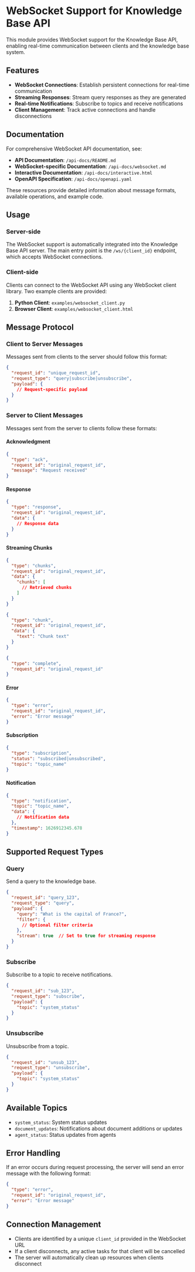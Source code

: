 # WebSocket Support for Knowledge Base API

This module provides WebSocket support for the Knowledge Base API, enabling real-time communication between clients and the knowledge base system.

## Features

- **WebSocket Connections**: Establish persistent connections for real-time communication
- **Streaming Responses**: Stream query responses as they are generated
- **Real-time Notifications**: Subscribe to topics and receive notifications
- **Client Management**: Track active connections and handle disconnections

## Documentation

For comprehensive WebSocket API documentation, see:

- **API Documentation**: `/api-docs/README.md`
- **WebSocket-specific Documentation**: `/api-docs/websocket.md`
- **Interactive Documentation**: `/api-docs/interactive.html`
- **OpenAPI Specification**: `/api-docs/openapi.yaml`

These resources provide detailed information about message formats, available operations, and example code.

## Usage

### Server-side

The WebSocket support is automatically integrated into the Knowledge Base API server. The main entry point is the `/ws/{client_id}` endpoint, which accepts WebSocket connections.

### Client-side

Clients can connect to the WebSocket API using any WebSocket client library. Two example clients are provided:

1. **Python Client**: `examples/websocket_client.py`
2. **Browser Client**: `examples/websocket_client.html`

## Message Protocol

### Client to Server Messages

Messages sent from clients to the server should follow this format:

```json
{
  "request_id": "unique_request_id",
  "request_type": "query|subscribe|unsubscribe",
  "payload": {
    // Request-specific payload
  }
}
```

### Server to Client Messages

Messages sent from the server to clients follow these formats:

#### Acknowledgment

```json
{
  "type": "ack",
  "request_id": "original_request_id",
  "message": "Request received"
}
```

#### Response

```json
{
  "type": "response",
  "request_id": "original_request_id",
  "data": {
    // Response data
  }
}
```

#### Streaming Chunks

```json
{
  "type": "chunks",
  "request_id": "original_request_id",
  "data": {
    "chunks": [
      // Retrieved chunks
    ]
  }
}
```

```json
{
  "type": "chunk",
  "request_id": "original_request_id",
  "data": {
    "text": "Chunk text"
  }
}
```

```json
{
  "type": "complete",
  "request_id": "original_request_id"
}
```

#### Error

```json
{
  "type": "error",
  "request_id": "original_request_id",
  "error": "Error message"
}
```

#### Subscription

```json
{
  "type": "subscription",
  "status": "subscribed|unsubscribed",
  "topic": "topic_name"
}
```

#### Notification

```json
{
  "type": "notification",
  "topic": "topic_name",
  "data": {
    // Notification data
  },
  "timestamp": 1626912345.678
}
```

## Supported Request Types

### Query

Send a query to the knowledge base.

```json
{
  "request_id": "query_123",
  "request_type": "query",
  "payload": {
    "query": "What is the capital of France?",
    "filter": {
      // Optional filter criteria
    },
    "stream": true  // Set to true for streaming response
  }
}
```

### Subscribe

Subscribe to a topic to receive notifications.

```json
{
  "request_id": "sub_123",
  "request_type": "subscribe",
  "payload": {
    "topic": "system_status"
  }
}
```

### Unsubscribe

Unsubscribe from a topic.

```json
{
  "request_id": "unsub_123",
  "request_type": "unsubscribe",
  "payload": {
    "topic": "system_status"
  }
}
```

## Available Topics

- `system_status`: System status updates
- `document_updates`: Notifications about document additions or updates
- `agent_status`: Status updates from agents

## Error Handling

If an error occurs during request processing, the server will send an error message with the following format:

```json
{
  "type": "error",
  "request_id": "original_request_id",
  "error": "Error message"
}
```

## Connection Management

- Clients are identified by a unique `client_id` provided in the WebSocket URL
- If a client disconnects, any active tasks for that client will be cancelled
- The server will automatically clean up resources when clients disconnect